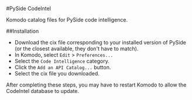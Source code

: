 #PySide CodeIntel

Komodo catalog files for PySide code intelligence.

##Installation
* Download the cix file corresponding to your installed version of PySide (or the closest available, they don't have to match).
* In Komodo, select `Edit` > `Preferences...`
* Select the `Code Intelligence` category.
* Click the `Add an API Catalog...` button.
* Select the cix file you downloaded.

After completing these steps, you may have to restart Komodo to allow the CodeIntel database to update.
